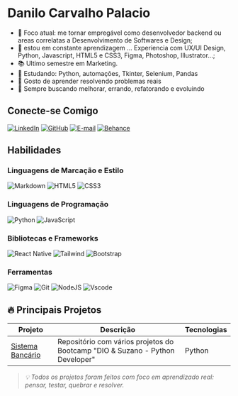 # Danilo Carvalho Palacio

- 🎯 Foco atual: me tornar empregável como desenvolvedor backend ou areas correlatas a Desenvolvimento de Softwares e Design;
- 🌱 estou em constante aprendizagem  ...  Experiencia com UX/UI Design, Python, Javascript, HTML5 e CSS3, Figma, Photoshop, Illustrator...;
- 📚 Ultimo semestre em Marketing.
- 📌 Estudando: Python, automações, Tkinter, Selenium, Pandas
- 🧪 Gosto de aprender resolvendo problemas reais
- 📘 Sempre buscando melhorar, errando, refatorando e evoluindo


## Conecte-se Comigo

[![LinkedIn](https://img.shields.io/badge/LinkedIn-0077B5?style=for-the-badge&logo=linkedin&logoColor=white)](https://www.linkedin.com/in/SEUUSERNAME/)
[![GitHub](https://img.shields.io/badge/GitHub-100000?style=for-the-badge&logo=github&logoColor=white)](https://github.com/SEUUSERNAME)
[![E-mail](https://img.shields.io/badge/-Email-000?style=for-the-badge&logo=microsoft-outlook&logoColor=007BFF)](mailto:SEUEMAIL)
[![Behance](https://img.shields.io/badge/Behance-000?style=for-the-badge&logo=microsoft-outlook&logoColor=007BFF)](https://www.behance.net/DaniloPalacio)


## Habilidades
### Linguagens de Marcação e Estilo
![Markdown](https://img.shields.io/badge/Markdown-000?style=for-the-badge&logo=markdown)
![HTML5](https://img.shields.io/badge/HTML5-E34F26?style=for-the-badge&logo=html5&logoColor=white)
![CSS3](https://img.shields.io/badge/CSS3-1572B6?style=for-the-badge&logo=css3&logoColor=white)

### Linguagens de Programação
![Python](https://img.shields.io/badge/python-3670A0?style=for-the-badge&logo=python&logoColor=ffdd54)
![JavaScript](https://img.shields.io/badge/JavaScript-F7DF1E?style=for-the-badge&logo=javascript&logoColor=black)

### Bibliotecas e Frameworks
![React Native](https://img.shields.io/badge/React_Native-20232A?style=for-the-badge&logo=react&logoColor=61DAFB)
![Tailwind](https://img.shields.io/badge/tailwindcss-%2338B2AC.svg?style=for-the-badge&logo=tailwind-css&logoColor=white)
![Bootstrap](https://img.shields.io/badge/-boostrap-0D1117?style=for-the-badge&logo=bootstrap&labelColor=0D1117)

### Ferramentas
![Figma](https://img.shields.io/badge/Figma-696969?style=for-the-badge&logo=figma&logoColor=figma)
![Git](https://img.shields.io/badge/GIT-E44C30?style=for-the-badge&logo=git&logoColor=white)
![NodeJS](https://img.shields.io/badge/node.js-6DA55F?style=for-the-badge&logo=node.js&logoColor=white)
![Vscode](https://img.shields.io/badge/Vscode-007ACC?style=for-the-badge&logo=visual-studio-code&logoColor=white)


## 🔥 Principais Projetos

| Projeto | Descrição | Tecnologias |
|--------|-----------|-------------|
| [Sistema Bancário](https://github.com/Danilo-Palacio/projetos_python_DIO) | Repositório com vários projetos do Bootcamp "DIO & Suzano - Python Developer" | Python |

> *💡 Todos os projetos foram feitos com foco em aprendizado real: pensar, testar, quebrar e resolver.*

